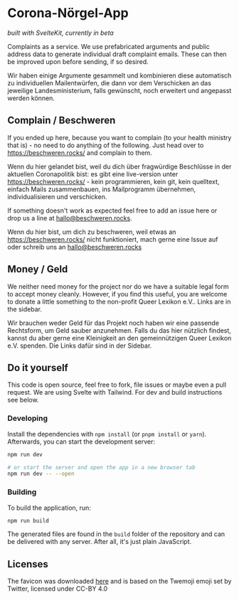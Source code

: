 # Corona-Nörgel-App

_built with SvelteKit, currently in beta_

Complaints as a service. We use prefabricated arguments and public address data to generate individual draft complaint emails. These can then be improved upon before sending, if so desired.

Wir haben einige Argumente gesammelt und kombinieren diese automatisch zu individuellen Mailentwürfen, die dann vor dem Verschicken an das jeweilige Landesministerium, falls gewünscht, noch erweitert und angepasst werden können.

## Complain / Beschweren

If you ended up here, because you want to complain (to your health ministry that is) - no need to do anything of the following. Just head over to https://beschweren.rocks/ and complain to them.

Wenn du hier gelandet bist, weil du dich über fragwürdige Beschlüsse in der aktuellen Coronapolitik bist: es gibt eine live-version unter https://beschweren.rocks/ - kein programmieren, kein git, kein quelltext, einfach Mails zusammenbauen, ins Mailprogramm übernehmen, individualisieren und verschicken.

If something doesn't work as expected feel free to add an issue here or drop us a line at hallo@beschweren.rocks.

Wenn du hier bist, um dich zu beschweren, weil etwas an https://beschweren.rocks/ nicht funktioniert, mach gerne eine Issue auf oder schreib uns an hallo@beschweren.rocks

## Money / Geld

We neither need money for the project nor do we have a suitable legal form to accept money cleanly. However, if you find this useful, you are welcome to donate a little something to the non-profit Queer Lexikon e.V.. Links are in the sidebar.

Wir brauchen weder Geld für das Projekt noch haben wir eine passende Rechtsform, um Geld sauber anzunehmen. Falls du das hier nützlich findest, kannst du aber gerne eine Kleinigkeit an den gemeinnützigen Queer Lexikon e.V. spenden. Die Links dafür sind in der Sidebar.

## Do it yourself

This code is open source, feel free to fork, file issues or maybe even a pull request. We are using Svelte with Tailwind. For dev and build instructions see below.

### Developing

Install the dependencies with `npm install` (or `pnpm install` or `yarn`). Afterwards, you can start
the development server:

```bash
npm run dev

# or start the server and open the app in a new browser tab
npm run dev -- --open
```

### Building

To build the application, run:

```bash
npm run build
```

The generated files are found in the `build` folder of the repository and can be delivered with any server.
After all, it's just plain JavaScript.

## Licenses

The favicon was downloaded [here](https://favicon.io/emoji-favicons/face-with-medical-mask) and is based on the Twemoji emoji set by Twitter, licensed under CC-BY 4.0

